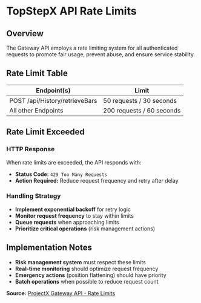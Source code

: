 # TopStepX API Rate Limits

## Overview
The Gateway API employs a rate limiting system for all authenticated requests to promote fair usage, prevent abuse, and ensure service stability.

## Rate Limit Table

| Endpoint(s)                    | Limit                     |
| ------------------------------ | ------------------------- |
| POST /api/History/retrieveBars | 50 requests / 30 seconds  |
| All other Endpoints            | 200 requests / 60 seconds |

## Rate Limit Exceeded

### HTTP Response
When rate limits are exceeded, the API responds with:
- **Status Code:** `429 Too Many Requests`
- **Action Required:** Reduce request frequency and retry after delay

### Handling Strategy
- **Implement exponential backoff** for retry logic
- **Monitor request frequency** to stay within limits
- **Queue requests** when approaching limits
- **Prioritize critical operations** (risk management actions)

## Implementation Notes
- **Risk management system** must respect these limits
- **Real-time monitoring** should optimize request frequency
- **Emergency actions** (position flattening) should have priority
- **Batch operations** when possible to reduce request count

**Source:** [ProjectX Gateway API - Rate Limits](https://gateway.docs.projectx.com/docs/getting-started/rate-limits)
